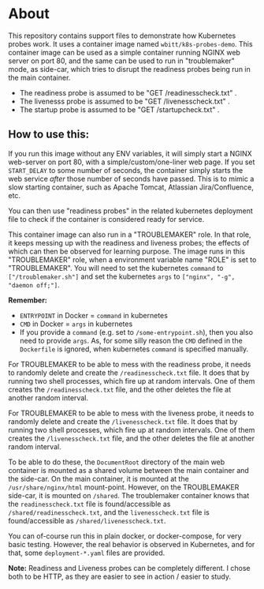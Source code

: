 # About
This repository contains support files to demonstrate how Kubernetes probes work. It uses a container image named `wbitt/k8s-probes-demo`. This container image can be used as a simple container running NGINX web server on port 80, and the same can be used to run in "troublemaker" mode, as side-car, which tries to disrupt the readiness probes being run in the main container.

* The readiness probe is assumed to be "GET /readinesscheck.txt" .
* The livenesss probe is assumed to be "GET /livenesscheck.txt" .
* The startup probe is assumed to be "GET /startupcheck.txt" .


## How to use this:
If you run this image without any ENV variables, it will simply start a NGINX web-server on port 80, with a simple/custom/one-liner web page. If you set `START_DELAY` to some number of seconds, the container simply starts the web service *after* those number of seconds have passed. This is to mimic a slow starting container, such as Apache Tomcat, Atlassian Jira/Confluence, etc.

You can then use "readiness probes" in the related kubernetes deployment file to check if the container is considered ready for service.

This container image can also run in a "TROUBLEMAKER" role. In that role, it keeps messing up with the readiness and liveness probes; the effects of which can then be observed for learning purpose. The image runs in this "TROUBLEMAKER" role, when a environment variable name "ROLE" is set to "TROUBLEMAKER". You will need to set the kubernetes `command` to `["/troublemaker.sh"]` and set the kubernetes `args` to  `["nginx", "-g", "daemon off;"]`.

**Remember:**
* `ENTRYPOINT` in Docker = `command` in kubernetes
* `CMD` in Docker = `args` in kubernetes 
* If you provide a `command` (e.g. set to `/some-entrypoint.sh`), then you also need to provide `args`.
    As, for some silly reason the `CMD`  defined in the `Dockerfile` is ignored,
    when kubernetes `command` is specified manually.

For TROUBLEMAKER to be able to mess with the readiness probe, it needs to randomly delete and create the `/readinesscheck.txt` file. It does that by running two shell processes, which fire up at random intervals. One of them creates the `/readinesscheck.txt` file, and the other deletes the file at another random interval.

For TROUBLEMAKER to be able to mess with the liveness probe, it needs to randomly delete and create the `/livenesscheck.txt` file. It does that by running two shell processes, which fire up at random intervals. One of them creates the `/livenesscheck.txt` file, and the other deletes the file at another random interval.

To be able to do these, the `DocumentRoot` directory of the main web container is mounted as a shared volume between the main container and the side-car. On the main container, it is mounted at the `/usr/share/nginx/html` mount-point. However, on the TROUBLEMAKER side-car, it is mounted on `/shared`. The troublemaker container knows that the `readinesscheck.txt` file is found/accessible as `/shared/readinesscheck.txt`, and the `livenesscheck.txt` file is found/accessible as `/shared/livenesscheck.txt`.

You can of-course run this in plain docker, or docker-compose, for very basic testing. However, the real behavior is observed in Kubernetes, and for that, some `deployment-*.yaml` files are provided.


**Note:** Readiness and Liveness probes can be completely different. I chose both to be HTTP, as they are easier to see in action / easier to study.
